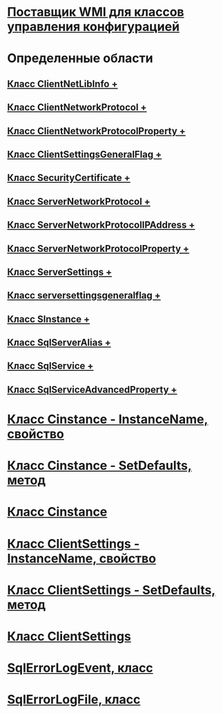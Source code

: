 # [Поставщик WMI для классов управления конфигурацией](wmi-provider-for-configuration-management-classes.md)

# Определенные области
## [Класс ClientNetLibInfo +](../../relational-databases/wmi-provider-configuration-classes/clientnetlibinfo-class/clientnetlibinfo-class.md)
## [Класс ClientNetworkProtocol +](../../relational-databases/wmi-provider-configuration-classes/clientnetworkprotocol-class/clientnetworkprotocol-class.md)
## [Класс ClientNetworkProtocolProperty +](../../relational-databases/wmi-provider-configuration-classes/clientnetworkprotocolproperty-class/clientnetworkprotocolproperty-class.md)
## [Класс ClientSettingsGeneralFlag +](../../relational-databases/wmi-provider-configuration-classes/clientsettingsgeneralflag-class/clientsettingsgeneralflag-class.md)
## [Класс SecurityCertificate +](../../relational-databases/wmi-provider-configuration-classes/securitycertificate-class/context-property-securitycertificate-class.md)
## [Класс ServerNetworkProtocol +](../../relational-databases/wmi-provider-configuration-classes/servernetworkprotocol-class/enabled-property-servernetworkprotocol-class.md)
## [Класс ServerNetworkProtocolIPAddress +](../../relational-databases/wmi-provider-configuration-classes/servernetworkprotocolipaddress-class/enabled-property-servernetworkprotocolipaddress-class.md)
## [Класс ServerNetworkProtocolProperty +](../../relational-databases/wmi-provider-configuration-classes/servernetworkprotocolproperty-class/instancename-property-servernetworkprotocolproperty-class.md)
## [Класс ServerSettings +](../../relational-databases/wmi-provider-configuration-classes/serversettings-class/generalflags-property-serversettings-class.md)
## [Класс serversettingsgeneralflag +](../../relational-databases/wmi-provider-configuration-classes/serversettingsgeneralflag-class/flagname-property-serversettingsgeneralflag-class.md)
## [Класс SInstance +](../../relational-databases/wmi-provider-configuration-classes/sinstance-class/sinstance-class.md)
## [Класс SqlServerAlias +](../../relational-databases/wmi-provider-configuration-classes/sqlserveralias-class/aliasname-property-sqlserveralias-class.md)
## [Класс SqlService +](../../relational-databases/wmi-provider-configuration-classes/sqlservice-class/acceptpause-property-sqlservice-class.md)
## [Класс SqlServiceAdvancedProperty +](../../relational-databases/wmi-provider-configuration-classes/sqlserviceadvancedproperty-class/isreadonly-property-sqlserviceadvancedproperty-class.md)

# [Класс Cinstance - InstanceName, свойство](cinstance-class-instancename-property.md)
# [Класс Cinstance - SetDefaults, метод](cinstance-class-setdefaults-method.md)
# [Класс Cinstance](cinstance-class.md)
# [Класс ClientSettings - InstanceName, свойство](clientsettings-class-instancename-property.md)
# [Класс ClientSettings - SetDefaults, метод](clientsettings-class-setdefaults-method.md)
# [Класс ClientSettings](clientsettings-class.md)
# [SqlErrorLogEvent, класс](sqlerrorlogevent-class.md)
# [SqlErrorLogFile, класс](sqlerrorlogfile-class.md)
